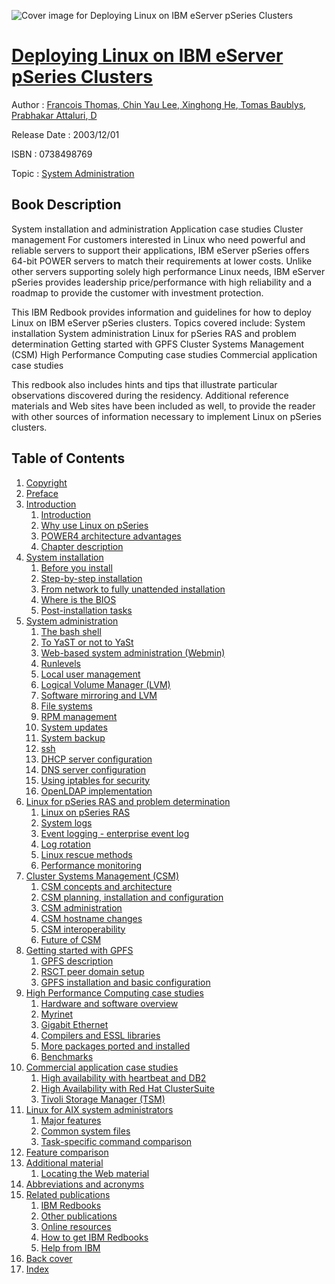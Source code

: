 ![Cover image for Deploying Linux on IBM eServer pSeries Clusters](https://imgdetail.ebookreading.net/cover/cover/system_admin/EB0738498769.jpg)

[Deploying Linux on IBM eServer pSeries Clusters](https://ebookreading.net/view/book/Deploying+Linux+on+IBM+eServer+pSeries+Clusters-EB0738498769_1.html "Deploying Linux on IBM eServer pSeries Clusters")
====================================================================================================================

Author : [Francois Thomas](https://ebookreading.net/search/author/Francois+Thomas),[ Chin Yau Lee](https://ebookreading.net/search/author/+Chin+Yau+Lee),[ Xinghong He](https://ebookreading.net/search/author/+Xinghong+He),[ Tomas Baublys](https://ebookreading.net/search/author/+Tomas+Baublys),[ Prabhakar Attaluri](https://ebookreading.net/search/author/+Prabhakar+Attaluri),[ D](https://ebookreading.net/search/author/+D)

Release Date : 2003/12/01

ISBN : 0738498769

Topic : [System Administration](https://ebookreading.net/search/category/system-administration)

Book Description
-----------------

System installation and administration
Application case studies
Cluster management
For customers interested in Linux who need powerful and reliable servers to support their applications, IBM eServer pSeries offers 64-bit POWER servers to match their requirements at lower costs. Unlike other servers supporting solely high performance Linux needs, IBM eServer pSeries provides leadership price/performance with high reliability and a roadmap to provide the customer with investment protection.
 		
 This IBM Redbook provides information and guidelines for how to deploy Linux on IBM eServer pSeries clusters. Topics covered  include: 
 System installation
 System administration
 Linux for pSeries RAS and problem determination
 Getting started with GPFS
 Cluster Systems Management (CSM)
 High Performance Computing case studies
 Commercial application case studies
 		
 This redbook also includes hints and tips that illustrate particular observations discovered during the residency. Additional reference materials and Web sites have been included as well, to provide the reader with other sources of information necessary to implement Linux on pSeries clusters.
              
Table of Contents
-----------------

1. [Copyright](https://ebookreading.net/view/book/Deploying+Linux+on+IBM+eServer+pSeries+Clusters-EB0738498769_1.html)
1. [Preface](https://ebookreading.net/view/book/Deploying+Linux+on+IBM+eServer+pSeries+Clusters-EB0738498769_2.html)
1. [Introduction](https://ebookreading.net/view/book/Deploying+Linux+on+IBM+eServer+pSeries+Clusters-EB0738498769_3.html)
    1. [Introduction](https://ebookreading.net/view/book/Deploying+Linux+on+IBM+eServer+pSeries+Clusters-EB0738498769_4.html)
    1. [Why use Linux on pSeries](https://ebookreading.net/view/book/Deploying+Linux+on+IBM+eServer+pSeries+Clusters-EB0738498769_5.html)
    1. [POWER4 architecture advantages](https://ebookreading.net/view/book/Deploying+Linux+on+IBM+eServer+pSeries+Clusters-EB0738498769_6.html)
    1. [Chapter description](https://ebookreading.net/view/book/Deploying+Linux+on+IBM+eServer+pSeries+Clusters-EB0738498769_7.html)
1. [System installation](https://ebookreading.net/view/book/Deploying+Linux+on+IBM+eServer+pSeries+Clusters-EB0738498769_8.html)
    1. [Before you install](https://ebookreading.net/view/book/Deploying+Linux+on+IBM+eServer+pSeries+Clusters-EB0738498769_9.html)
    1. [Step-by-step installation](https://ebookreading.net/view/book/Deploying+Linux+on+IBM+eServer+pSeries+Clusters-EB0738498769_10.html)
    1. [From network to fully unattended installation](https://ebookreading.net/view/book/Deploying+Linux+on+IBM+eServer+pSeries+Clusters-EB0738498769_11.html)
    1. [Where is the BIOS](https://ebookreading.net/view/book/Deploying+Linux+on+IBM+eServer+pSeries+Clusters-EB0738498769_12.html)
    1. [Post-installation tasks](https://ebookreading.net/view/book/Deploying+Linux+on+IBM+eServer+pSeries+Clusters-EB0738498769_13.html)
1. [System administration](https://ebookreading.net/view/book/Deploying+Linux+on+IBM+eServer+pSeries+Clusters-EB0738498769_14.html)
    1. [The bash shell](https://ebookreading.net/view/book/Deploying+Linux+on+IBM+eServer+pSeries+Clusters-EB0738498769_15.html)
    1. [To YaST or not to YaSt](https://ebookreading.net/view/book/Deploying+Linux+on+IBM+eServer+pSeries+Clusters-EB0738498769_16.html)
    1. [Web-based system administration (Webmin)](https://ebookreading.net/view/book/Deploying+Linux+on+IBM+eServer+pSeries+Clusters-EB0738498769_17.html)
    1. [Runlevels](https://ebookreading.net/view/book/Deploying+Linux+on+IBM+eServer+pSeries+Clusters-EB0738498769_18.html)
    1. [Local user management](https://ebookreading.net/view/book/Deploying+Linux+on+IBM+eServer+pSeries+Clusters-EB0738498769_19.html)
    1. [Logical Volume Manager (LVM)](https://ebookreading.net/view/book/Deploying+Linux+on+IBM+eServer+pSeries+Clusters-EB0738498769_20.html)
    1. [Software mirroring and LVM](https://ebookreading.net/view/book/Deploying+Linux+on+IBM+eServer+pSeries+Clusters-EB0738498769_21.html)
    1. [File systems](https://ebookreading.net/view/book/Deploying+Linux+on+IBM+eServer+pSeries+Clusters-EB0738498769_22.html)
    1. [RPM management](https://ebookreading.net/view/book/Deploying+Linux+on+IBM+eServer+pSeries+Clusters-EB0738498769_23.html)
    1. [System updates](https://ebookreading.net/view/book/Deploying+Linux+on+IBM+eServer+pSeries+Clusters-EB0738498769_24.html)
    1. [System backup](https://ebookreading.net/view/book/Deploying+Linux+on+IBM+eServer+pSeries+Clusters-EB0738498769_25.html)
    1. [ssh](https://ebookreading.net/view/book/Deploying+Linux+on+IBM+eServer+pSeries+Clusters-EB0738498769_26.html)
    1. [DHCP server configuration](https://ebookreading.net/view/book/Deploying+Linux+on+IBM+eServer+pSeries+Clusters-EB0738498769_27.html)
    1. [DNS server configuration](https://ebookreading.net/view/book/Deploying+Linux+on+IBM+eServer+pSeries+Clusters-EB0738498769_28.html)
    1. [Using iptables for security](https://ebookreading.net/view/book/Deploying+Linux+on+IBM+eServer+pSeries+Clusters-EB0738498769_29.html)
    1. [OpenLDAP implementation](https://ebookreading.net/view/book/Deploying+Linux+on+IBM+eServer+pSeries+Clusters-EB0738498769_30.html)
1. [Linux for pSeries RAS and problem determination](https://ebookreading.net/view/book/Deploying+Linux+on+IBM+eServer+pSeries+Clusters-EB0738498769_31.html)
    1. [Linux on pSeries RAS](https://ebookreading.net/view/book/Deploying+Linux+on+IBM+eServer+pSeries+Clusters-EB0738498769_32.html)
    1. [System logs](https://ebookreading.net/view/book/Deploying+Linux+on+IBM+eServer+pSeries+Clusters-EB0738498769_33.html)
    1. [Event logging - enterprise event log](https://ebookreading.net/view/book/Deploying+Linux+on+IBM+eServer+pSeries+Clusters-EB0738498769_34.html)
    1. [Log rotation](https://ebookreading.net/view/book/Deploying+Linux+on+IBM+eServer+pSeries+Clusters-EB0738498769_35.html)
    1. [Linux rescue methods](https://ebookreading.net/view/book/Deploying+Linux+on+IBM+eServer+pSeries+Clusters-EB0738498769_36.html)
    1. [Performance monitoring](https://ebookreading.net/view/book/Deploying+Linux+on+IBM+eServer+pSeries+Clusters-EB0738498769_37.html)
1. [Cluster Systems Management (CSM)](https://ebookreading.net/view/book/Deploying+Linux+on+IBM+eServer+pSeries+Clusters-EB0738498769_38.html)
    1. [CSM concepts and architecture](https://ebookreading.net/view/book/Deploying+Linux+on+IBM+eServer+pSeries+Clusters-EB0738498769_39.html)
    1. [CSM planning, installation and configuration](https://ebookreading.net/view/book/Deploying+Linux+on+IBM+eServer+pSeries+Clusters-EB0738498769_40.html)
    1. [CSM administration](https://ebookreading.net/view/book/Deploying+Linux+on+IBM+eServer+pSeries+Clusters-EB0738498769_41.html)
    1. [CSM hostname changes](https://ebookreading.net/view/book/Deploying+Linux+on+IBM+eServer+pSeries+Clusters-EB0738498769_42.html)
    1. [CSM interoperability](https://ebookreading.net/view/book/Deploying+Linux+on+IBM+eServer+pSeries+Clusters-EB0738498769_43.html)
    1. [Future of CSM](https://ebookreading.net/view/book/Deploying+Linux+on+IBM+eServer+pSeries+Clusters-EB0738498769_44.html)
1. [Getting started with GPFS](https://ebookreading.net/view/book/Deploying+Linux+on+IBM+eServer+pSeries+Clusters-EB0738498769_45.html)
    1. [GPFS description](https://ebookreading.net/view/book/Deploying+Linux+on+IBM+eServer+pSeries+Clusters-EB0738498769_46.html)
    1. [RSCT peer domain setup](https://ebookreading.net/view/book/Deploying+Linux+on+IBM+eServer+pSeries+Clusters-EB0738498769_47.html)
    1. [GPFS installation and basic configuration](https://ebookreading.net/view/book/Deploying+Linux+on+IBM+eServer+pSeries+Clusters-EB0738498769_48.html)
1. [High Performance Computing case studies](https://ebookreading.net/view/book/Deploying+Linux+on+IBM+eServer+pSeries+Clusters-EB0738498769_49.html)
    1. [Hardware and software overview](https://ebookreading.net/view/book/Deploying+Linux+on+IBM+eServer+pSeries+Clusters-EB0738498769_50.html)
    1. [Myrinet](https://ebookreading.net/view/book/Deploying+Linux+on+IBM+eServer+pSeries+Clusters-EB0738498769_51.html)
    1. [Gigabit Ethernet](https://ebookreading.net/view/book/Deploying+Linux+on+IBM+eServer+pSeries+Clusters-EB0738498769_52.html)
    1. [Compilers and ESSL libraries](https://ebookreading.net/view/book/Deploying+Linux+on+IBM+eServer+pSeries+Clusters-EB0738498769_53.html)
    1. [More packages ported and installed](https://ebookreading.net/view/book/Deploying+Linux+on+IBM+eServer+pSeries+Clusters-EB0738498769_54.html)
    1. [Benchmarks](https://ebookreading.net/view/book/Deploying+Linux+on+IBM+eServer+pSeries+Clusters-EB0738498769_55.html)
1. [Commercial application case studies](https://ebookreading.net/view/book/Deploying+Linux+on+IBM+eServer+pSeries+Clusters-EB0738498769_56.html)
    1. [High availability with heartbeat and DB2](https://ebookreading.net/view/book/Deploying+Linux+on+IBM+eServer+pSeries+Clusters-EB0738498769_57.html)
    1. [High Availability with Red Hat ClusterSuite](https://ebookreading.net/view/book/Deploying+Linux+on+IBM+eServer+pSeries+Clusters-EB0738498769_58.html)
    1. [Tivoli Storage Manager (TSM)](https://ebookreading.net/view/book/Deploying+Linux+on+IBM+eServer+pSeries+Clusters-EB0738498769_59.html)
1. [Linux for AIX system administrators](https://ebookreading.net/view/book/Deploying+Linux+on+IBM+eServer+pSeries+Clusters-EB0738498769_60.html)
    1. [Major features](https://ebookreading.net/view/book/Deploying+Linux+on+IBM+eServer+pSeries+Clusters-EB0738498769_61.html)
    1. [Common system files](https://ebookreading.net/view/book/Deploying+Linux+on+IBM+eServer+pSeries+Clusters-EB0738498769_62.html)
    1. [Task-specific command comparison](https://ebookreading.net/view/book/Deploying+Linux+on+IBM+eServer+pSeries+Clusters-EB0738498769_63.html)
1. [Feature comparison](https://ebookreading.net/view/book/Deploying+Linux+on+IBM+eServer+pSeries+Clusters-EB0738498769_64.html)
1. [Additional material](https://ebookreading.net/view/book/Deploying+Linux+on+IBM+eServer+pSeries+Clusters-EB0738498769_65.html)
    1. [Locating the Web material](https://ebookreading.net/view/book/Deploying+Linux+on+IBM+eServer+pSeries+Clusters-EB0738498769_66.html)
1. [Abbreviations and acronyms](https://ebookreading.net/view/book/Deploying+Linux+on+IBM+eServer+pSeries+Clusters-EB0738498769_67.html)
1. [Related publications](https://ebookreading.net/view/book/Deploying+Linux+on+IBM+eServer+pSeries+Clusters-EB0738498769_68.html)
    1. [IBM Redbooks](https://ebookreading.net/view/book/Deploying+Linux+on+IBM+eServer+pSeries+Clusters-EB0738498769_69.html)
    1. [Other publications](https://ebookreading.net/view/book/Deploying+Linux+on+IBM+eServer+pSeries+Clusters-EB0738498769_70.html)
    1. [Online resources](https://ebookreading.net/view/book/Deploying+Linux+on+IBM+eServer+pSeries+Clusters-EB0738498769_71.html)
    1. [How to get IBM Redbooks](https://ebookreading.net/view/book/Deploying+Linux+on+IBM+eServer+pSeries+Clusters-EB0738498769_72.html)
    1. [Help from IBM](https://ebookreading.net/view/book/Deploying+Linux+on+IBM+eServer+pSeries+Clusters-EB0738498769_73.html)
1. [Back cover](https://ebookreading.net/view/book/Deploying+Linux+on+IBM+eServer+pSeries+Clusters-EB0738498769_74.html)
1. [Index](https://ebookreading.net/view/book/Deploying+Linux+on+IBM+eServer+pSeries+Clusters-EB0738498769_75.html)
